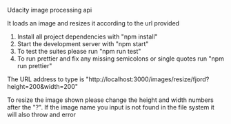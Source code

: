 Udacity image processing api

It loads an image and resizes it according to the url provided

1. Install all project dependencies with "npm install"
2. Start the development server with "npm start"
3. To test the suites please run "npm run test"
4. To run prettier and fix any missing semicolons or single quotes run "npm run prettier"

The URL address to type is "http://localhost:3000/images/resize/fjord?height=200&width=200"

To resize the image shown please change the height and width numbers after the "?". If the image name you input is not found in the file system it will also throw and error
